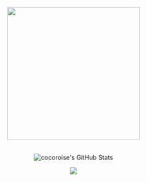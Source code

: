 <p align="center">
  <img src="http://image.cocoroise.cn/clogo.png" width="300"/>
  <br><br>
</p>

<p align="center">
<img src="https://github-readme-stats.vercel.app/api?username=cocoroise&&show_icons=true&theme=radical&line_height=27&v=5" alt="cocoroise's GitHub Stats" /> 
</p>

<p align="center"> 
<img src="https://github-readme-stats.vercel.app/api/top-langs/?username=cocoroise&theme=radical&layout=compact" />
</p>

